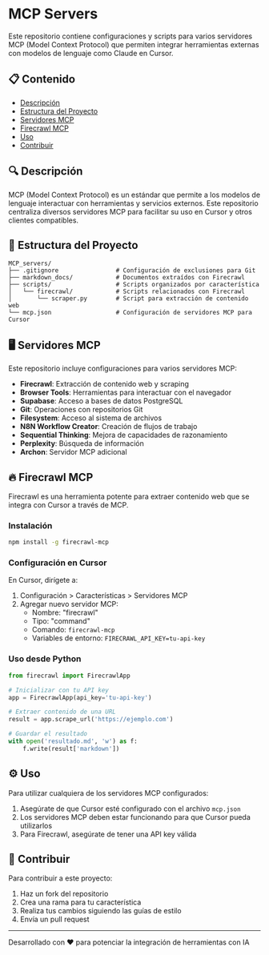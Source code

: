 # MCP Servers

Este repositorio contiene configuraciones y scripts para varios servidores MCP (Model Context Protocol) que permiten integrar herramientas externas con modelos de lenguaje como Claude en Cursor.

## 📋 Contenido

- [Descripción](#descripción)
- [Estructura del Proyecto](#estructura-del-proyecto)
- [Servidores MCP](#servidores-mcp)
- [Firecrawl MCP](#firecrawl-mcp)
- [Uso](#uso)
- [Contribuir](#contribuir)

## 🔍 Descripción

MCP (Model Context Protocol) es un estándar que permite a los modelos de lenguaje interactuar con herramientas y servicios externos. Este repositorio centraliza diversos servidores MCP para facilitar su uso en Cursor y otros clientes compatibles.

## 📁 Estructura del Proyecto

```
MCP_servers/
├── .gitignore                # Configuración de exclusiones para Git
├── markdown_docs/            # Documentos extraídos con Firecrawl
├── scripts/                  # Scripts organizados por característica
│   └── firecrawl/            # Scripts relacionados con Firecrawl
│       └── scraper.py        # Script para extracción de contenido web
└── mcp.json                  # Configuración de servidores MCP para Cursor
```

## 🖥️ Servidores MCP

Este repositorio incluye configuraciones para varios servidores MCP:

- **Firecrawl**: Extracción de contenido web y scraping
- **Browser Tools**: Herramientas para interactuar con el navegador
- **Supabase**: Acceso a bases de datos PostgreSQL
- **Git**: Operaciones con repositorios Git
- **Filesystem**: Acceso al sistema de archivos
- **N8N Workflow Creator**: Creación de flujos de trabajo
- **Sequential Thinking**: Mejora de capacidades de razonamiento
- **Perplexity**: Búsqueda de información
- **Archon**: Servidor MCP adicional

## 🔥 Firecrawl MCP

Firecrawl es una herramienta potente para extraer contenido web que se integra con Cursor a través de MCP.

### Instalación

```bash
npm install -g firecrawl-mcp
```

### Configuración en Cursor

En Cursor, dirígete a:
1. Configuración > Características > Servidores MCP
2. Agregar nuevo servidor MCP:
   - Nombre: "firecrawl"
   - Tipo: "command"
   - Comando: `firecrawl-mcp`
   - Variables de entorno: `FIRECRAWL_API_KEY=tu-api-key`

### Uso desde Python

```python
from firecrawl import FirecrawlApp

# Inicializar con tu API key
app = FirecrawlApp(api_key='tu-api-key')

# Extraer contenido de una URL
result = app.scrape_url('https://ejemplo.com')

# Guardar el resultado
with open('resultado.md', 'w') as f:
    f.write(result['markdown'])
```

## ⚙️ Uso

Para utilizar cualquiera de los servidores MCP configurados:

1. Asegúrate de que Cursor esté configurado con el archivo `mcp.json`
2. Los servidores MCP deben estar funcionando para que Cursor pueda utilizarlos
3. Para Firecrawl, asegúrate de tener una API key válida

## 👥 Contribuir

Para contribuir a este proyecto:

1. Haz un fork del repositorio
2. Crea una rama para tu característica
3. Realiza tus cambios siguiendo las guías de estilo
4. Envía un pull request

---

Desarrollado con ❤️ para potenciar la integración de herramientas con IA 